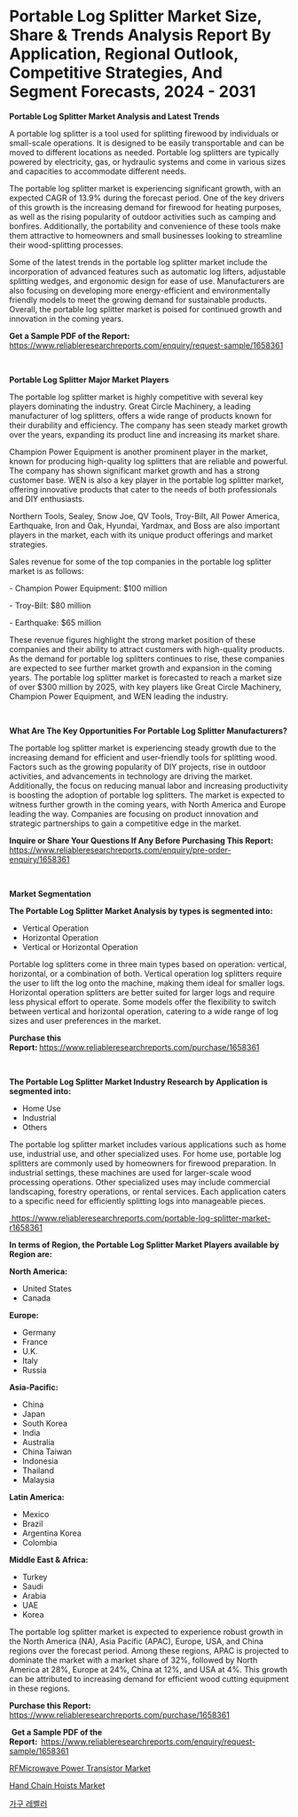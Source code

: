 <p><h1>Portable Log Splitter Market Size, Share & Trends Analysis Report By Application, Regional Outlook, Competitive Strategies, And Segment Forecasts, 2024 - 2031</h1></p><p><strong>Portable Log Splitter Market Analysis and Latest Trends</strong></p>
<p><p>A portable log splitter is a tool used for splitting firewood by individuals or small-scale operations. It is designed to be easily transportable and can be moved to different locations as needed. Portable log splitters are typically powered by electricity, gas, or hydraulic systems and come in various sizes and capacities to accommodate different needs.</p><p>The portable log splitter market is experiencing significant growth, with an expected CAGR of 13.9% during the forecast period. One of the key drivers of this growth is the increasing demand for firewood for heating purposes, as well as the rising popularity of outdoor activities such as camping and bonfires. Additionally, the portability and convenience of these tools make them attractive to homeowners and small businesses looking to streamline their wood-splitting processes.</p><p>Some of the latest trends in the portable log splitter market include the incorporation of advanced features such as automatic log lifters, adjustable splitting wedges, and ergonomic design for ease of use. Manufacturers are also focusing on developing more energy-efficient and environmentally friendly models to meet the growing demand for sustainable products. Overall, the portable log splitter market is poised for continued growth and innovation in the coming years.</p></p>
<p><strong>Get a Sample PDF of the Report:&nbsp;</strong> <a href="https://www.reliableresearchreports.com/enquiry/request-sample/1658361">https://www.reliableresearchreports.com/enquiry/request-sample/1658361</a></p>
<p>&nbsp;</p>
<p><strong>Portable Log Splitter Major Market Players</strong></p>
<p><p>The portable log splitter market is highly competitive with several key players dominating the industry. Great Circle Machinery, a leading manufacturer of log splitters, offers a wide range of products known for their durability and efficiency. The company has seen steady market growth over the years, expanding its product line and increasing its market share.</p><p>Champion Power Equipment is another prominent player in the market, known for producing high-quality log splitters that are reliable and powerful. The company has shown significant market growth and has a strong customer base. WEN is also a key player in the portable log splitter market, offering innovative products that cater to the needs of both professionals and DIY enthusiasts.</p><p>Northern Tools, Sealey, Snow Joe, QV Tools, Troy-Bilt, All Power America, Earthquake, Iron and Oak, Hyundai, Yardmax, and Boss are also important players in the market, each with its unique product offerings and market strategies.</p><p>Sales revenue for some of the top companies in the portable log splitter market is as follows:</p><p>- Champion Power Equipment: $100 million</p><p>- Troy-Bilt: $80 million</p><p>- Earthquake: $65 million</p><p>These revenue figures highlight the strong market position of these companies and their ability to attract customers with high-quality products. As the demand for portable log splitters continues to rise, these companies are expected to see further market growth and expansion in the coming years. The portable log splitter market is forecasted to reach a market size of over $300 million by 2025, with key players like Great Circle Machinery, Champion Power Equipment, and WEN leading the industry.</p></p>
<p>&nbsp;</p>
<p><strong>What Are The Key Opportunities For Portable Log Splitter Manufacturers?</strong></p>
<p><p>The portable log splitter market is experiencing steady growth due to the increasing demand for efficient and user-friendly tools for splitting wood. Factors such as the growing popularity of DIY projects, rise in outdoor activities, and advancements in technology are driving the market. Additionally, the focus on reducing manual labor and increasing productivity is boosting the adoption of portable log splitters. The market is expected to witness further growth in the coming years, with North America and Europe leading the way. Companies are focusing on product innovation and strategic partnerships to gain a competitive edge in the market.</p></p>
<p><strong>Inquire or Share Your Questions If Any Before Purchasing This Report:</strong> <a href="https://www.reliableresearchreports.com/enquiry/pre-order-enquiry/1658361">https://www.reliableresearchreports.com/enquiry/pre-order-enquiry/1658361</a></p>
<p>&nbsp;</p>
<p><strong>Market Segmentation</strong></p>
<p><strong>The Portable Log Splitter Market Analysis by types is segmented into:</strong></p>
<p><ul><li>Vertical Operation</li><li>Horizontal Operation</li><li>Vertical or Horizontal Operation</li></ul></p>
<p><p>Portable log splitters come in three main types based on operation: vertical, horizontal, or a combination of both. Vertical operation log splitters require the user to lift the log onto the machine, making them ideal for smaller logs. Horizontal operation splitters are better suited for larger logs and require less physical effort to operate. Some models offer the flexibility to switch between vertical and horizontal operation, catering to a wide range of log sizes and user preferences in the market.</p></p>
<p><strong>Purchase this Report:&nbsp;</strong><a href="https://www.reliableresearchreports.com/purchase/1658361">https://www.reliableresearchreports.com/purchase/1658361</a></p>
<p>&nbsp;</p>
<p><strong>The Portable Log Splitter Market Industry Research by Application is segmented into:</strong></p>
<p><ul><li>Home Use</li><li>Industrial</li><li>Others</li></ul></p>
<p><p>The portable log splitter market includes various applications such as home use, industrial use, and other specialized uses. For home use, portable log splitters are commonly used by homeowners for firewood preparation. In industrial settings, these machines are used for larger-scale wood processing operations. Other specialized uses may include commercial landscaping, forestry operations, or rental services. Each application caters to a specific need for efficiently splitting logs into manageable pieces.</p></p>
<p><a href="https://www.reliableresearchreports.com/portable-log-splitter-market-r1658361">&nbsp;https://www.reliableresearchreports.com/portable-log-splitter-market-r1658361</a></p>
<p><strong>In terms of Region, the Portable Log Splitter Market Players available by Region are:</strong></p>
<p>
    <p> <strong> North America: </strong>
        <ul>
            <li>United States</li>
            <li>Canada</li>
        </ul>
        </p> 
    <p> <strong> Europe: </strong>
        <ul>
            <li>Germany</li>
            <li>France</li>
            <li>U.K.</li>
            <li>Italy</li>
            <li>Russia</li>
        </ul>
        </p> 
    <p> <strong> Asia-Pacific: </strong>
        <ul>
            <li>China</li>
            <li>Japan</li>
            <li>South Korea</li>
            <li>India</li>
            <li>Australia</li>
            <li>China Taiwan</li>
            <li>Indonesia</li>
            <li>Thailand</li>
            <li>Malaysia</li>
        </ul>
        </p> 
    <p> <strong> Latin America: </strong>
        <ul>
            <li>Mexico</li>
            <li>Brazil</li>
            <li>Argentina Korea</li>
            <li>Colombia</li>
        </ul>
        </p> 
    <p> <strong> Middle East & Africa: </strong>
        <ul>
            <li>Turkey</li>
            <li>Saudi</li>
            <li>Arabia</li>
            <li>UAE</li>
            <li>Korea</li>
        </ul>
    </p>
    </p>
<p><p>The portable log splitter market is expected to experience robust growth in the North America (NA), Asia Pacific (APAC), Europe, USA, and China regions over the forecast period. Among these regions, APAC is projected to dominate the market with a market share of 32%, followed by North America at 28%, Europe at 24%, China at 12%, and USA at 4%. This growth can be attributed to increasing demand for efficient wood cutting equipment in these regions.</p></p>
<p><strong>Purchase this Report: </strong><a href="https://www.reliableresearchreports.com/purchase/1658361">https://www.reliableresearchreports.com/purchase/1658361</a></p>
<p>&nbsp;<strong>Get a Sample PDF of the Report:&nbsp;&nbsp;</strong><a href="https://www.reliableresearchreports.com/enquiry/request-sample/1658361">https://www.reliableresearchreports.com/enquiry/request-sample/1658361</a></p>
<p><strong></strong></p>
<p><p><a href="https://shimmer-gardenia-37a.notion.site/RFMicrowave-Power-Transistor-Market-Research-Report-Its-History-and-Forecast-2024-to-2031-2d1913cf5a58495e82cd333192cbb165">RFMicrowave Power Transistor Market</a></p><p><a href="https://github.com/JameTravis/Market-Research-Report-List-4/blob/main/hand-chain-hoists-market.md">Hand Chain Hoists Market</a></p><p><a href="https://github.com/laholand/Market-Research-Report-List-3/blob/main/825527025588.md">가구 레벨러</a></p></p>